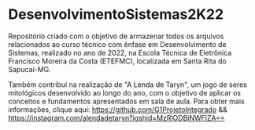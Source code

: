 # DesenvolvimentoSistemas2K22
Repositório criado com o objetivo de armazenar todos os arquivos relacionados ao curso técnico com ênfase em Desenvolvimento de Sistemas, realizado no ano de 2022, na Escola Técnica de Eletrônica Francisco Moreira da Costa (ETEFMC), localizada em Santa Rita do Sapucaí-MG.

Também contribuí na realização de "A Lenda de Taryn", um jogo de seres mitológicos desenvolvido ao longo do ano, com o objetivo de aplicar os conceitos e fundamentos apresentados em sala de aula. Para obter mais informações, clique aqui: https://github.com/G1ProjetoIntegrado && https://instagram.com/alendadetaryn?igshid=MzRlODBiNWFlZA==
